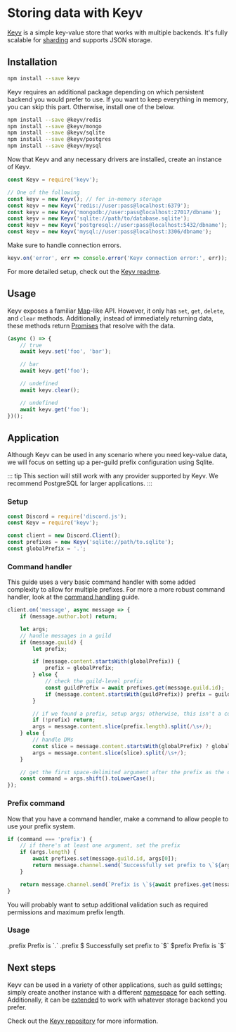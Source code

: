 # Storing data with Keyv

[Keyv](https://github.com/lukechilds/keyv) is a simple key-value store that works with multiple backends. It's fully scalable for [sharding](/sharding/) and supports JSON storage.

## Installation

```bash
npm install --save keyv
```

Keyv requires an additional package depending on which persistent backend you would prefer to use. If you want to keep everything in memory, you can skip this part. Otherwise, install one of the below.

```bash
npm install --save @keyv/redis
npm install --save @keyv/mongo
npm install --save @keyv/sqlite
npm install --save @keyv/postgres
npm install --save @keyv/mysql
```

Now that Keyv and any necessary drivers are installed, create an instance of Keyv.
```js
const Keyv = require('keyv');

// One of the following
const keyv = new Keyv(); // for in-memory storage
const keyv = new Keyv('redis://user:pass@localhost:6379');
const keyv = new Keyv('mongodb://user:pass@localhost:27017/dbname');
const keyv = new Keyv('sqlite://path/to/database.sqlite');
const keyv = new Keyv('postgresql://user:pass@localhost:5432/dbname');
const keyv = new Keyv('mysql://user:pass@localhost:3306/dbname');
```

Make sure to handle connection errors.

```js
keyv.on('error', err => console.error('Keyv connection error:', err));
```

For more detailed setup, check out the [Keyv readme](https://github.com/lukechilds/keyv/blob/master/README.md).

## Usage

Keyv exposes a familiar [Map](https://developer.mozilla.org/en-US/docs/Web/JavaScript/Reference/Global_Objects/Map)-like API. However, it only has `set`, `get`, `delete`, and `clear` methods. Additionally, instead of immediately returning data, these methods return [Promises](/additional-info/async-await.md) that resolve with the data.

```js
(async () => {
    // true
    await keyv.set('foo', 'bar');

    // bar
    await keyv.get('foo');

    // undefined
    await keyv.clear();

    // undefined
    await keyv.get('foo');
})();
```

## Application

Although Keyv can be used in any scenario where you need key-value data, we will focus on setting up a per-guild prefix configuration using Sqlite.

::: tip This section will still work with any provider supported by Keyv. We recommend PostgreSQL for larger applications. :::

### Setup

```js
const Discord = require('discord.js');
const Keyv = require('keyv');

const client = new Discord.Client();
const prefixes = new Keyv('sqlite://path/to.sqlite');
const globalPrefix = '.';
```

### Command handler

This guide uses a very basic command handler with some added complexity to allow for multiple prefixes. For more a more robust command handler, look at the [command handling](/command-handling/) guide.

```js
client.on('message', async message => {
    if (message.author.bot) return;

    let args;
    // handle messages in a guild
    if (message.guild) {
        let prefix;

        if (message.content.startsWith(globalPrefix)) {
            prefix = globalPrefix;
        } else {
            // check the guild-level prefix
            const guildPrefix = await prefixes.get(message.guild.id);
            if (message.content.startsWith(guildPrefix)) prefix = guildPrefix;
        }

        // if we found a prefix, setup args; otherwise, this isn't a command
        if (!prefix) return;
        args = message.content.slice(prefix.length).split(/\s+/);
    } else {
        // handle DMs
        const slice = message.content.startsWith(globalPrefix) ? globalPrefix.length : 0;
        args = message.content.slice(slice).split(/\s+/);
    }

    // get the first space-delimited argument after the prefix as the command
    const command = args.shift().toLowerCase();
});
```

### Prefix command

Now that you have a command handler, make a command to allow people to use your prefix system.
```js
if (command === 'prefix') {
    // if there's at least one argument, set the prefix
    if (args.length) {
        await prefixes.set(message.guild.id, args[0]);
        return message.channel.send(`Successfully set prefix to \`${args[0]}\``);
    }

    return message.channel.send(`Prefix is \`${await prefixes.get(message.guild.id) || globalPrefix}\``);
}
```

You will probably want to setup additional validation such as required permissions and maximum prefix length.

### Usage

<div is="discord-messages">
    <discord-message author="User" avatar="djs">
        .prefix
    </discord-message>
    <discord-message author="Tutorial Bot" :bot="true">
        Prefix is `.`
    </discord-message>
    <discord-message author="User" avatar="djs">
        .prefix $
    </discord-message>
    <discord-message author="Tutorial Bot" :bot="true">
        Successfully set prefix to `$`
    </discord-message>
    <discord-message author="User" avatar="djs">
        $prefix
    </discord-message>
    <discord-message author="Tutorial Bot" :bot="true">
        Prefix is `$`
    </discord-message>
</div>

## Next steps

Keyv can be used in a variety of other applications, such as guild settings; simply create another instance with a different [namespace](https://github.com/lukechilds/keyv#namespaces) for each setting. Additionally, it can be [extended](https://github.com/lukechilds/keyv#third-party-storage-adapters) to work with whatever storage backend you prefer.

Check out the [Keyv repository](https://github.com/lukechilds/keyv) for more information.

